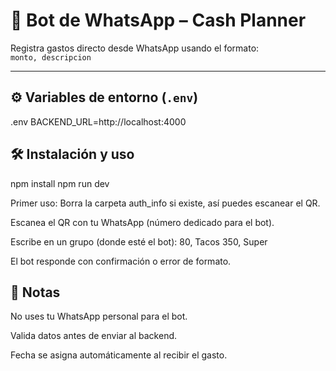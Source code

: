 # 🤖 Bot de WhatsApp – Cash Planner

Registra gastos directo desde WhatsApp usando el formato:  
`monto, descripcion`

---

## ⚙️ Variables de entorno (`.env`)

.env
BACKEND_URL=http://localhost:4000


## 🛠️ Instalación y uso

npm install
npm run dev


Primer uso:
Borra la carpeta auth_info si existe, así puedes escanear el QR.

Escanea el QR con tu WhatsApp (número dedicado para el bot).

Escribe en un grupo (donde esté el bot):
80, Tacos
350, Super

El bot responde con confirmación o error de formato.

## 🧩 Notas

No uses tu WhatsApp personal para el bot.

Valida datos antes de enviar al backend.

Fecha se asigna automáticamente al recibir el gasto.